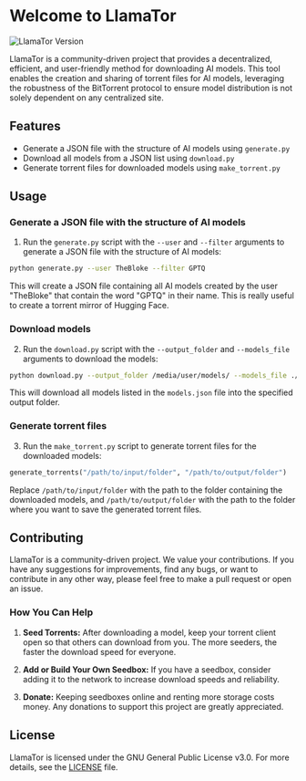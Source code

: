 # Welcome to LlamaTor

![LlamaTor Version](https://img.shields.io/badge/version-0.0.46-blue.svg?cacheSeconds=2592000)

LlamaTor is a community-driven project that provides a decentralized, efficient, and user-friendly method for downloading AI models. This tool enables the creation and sharing of torrent files for AI models, leveraging the robustness of the BitTorrent protocol to ensure model distribution is not solely dependent on any centralized site.

## Features

- Generate a JSON file with the structure of AI models using `generate.py`
- Download all models from a JSON list using `download.py`
- Generate torrent files for downloaded models using `make_torrent.py`

## Usage
### Generate a JSON file with the structure of AI models

1. Run the `generate.py` script with the `--user` and `--filter` arguments to generate a JSON file with the structure of AI models:

```bash
python generate.py --user TheBloke --filter GPTQ
```

This will create a JSON file containing all AI models created by the user "TheBloke" that contain the word "GPTQ" in their name. This is really useful to create a torrent mirror of Hugging Face.

### Download models 

2. Run the `download.py` script with the `--output_folder` and `--models_file` arguments to download the models:

```bash
python download.py --output_folder /media/user/models/ --models_file ./models.json 
```

This will download all models listed in the `models.json` file into the specified output folder.

### Generate torrent files

3. Run the `make_torrent.py` script to generate torrent files for the downloaded models:

```python
generate_torrents("/path/to/input/folder", "/path/to/output/folder")
```

Replace `/path/to/input/folder` with the path to the folder containing the downloaded models, and `/path/to/output/folder` with the path to the folder where you want to save the generated torrent files.

## Contributing

LlamaTor is a community-driven project. We value your contributions. If you have any suggestions for improvements, find any bugs, or want to contribute in any other way, please feel free to make a pull request or open an issue.

### How You Can Help

1. **Seed Torrents:** After downloading a model, keep your torrent client open so that others can download from you. The more seeders, the faster the download speed for everyone.

2. **Add or Build Your Own Seedbox:** If you have a seedbox, consider adding it to the network to increase download speeds and reliability.

3. **Donate:** Keeping seedboxes online and renting more storage costs money. Any donations to support this project are greatly appreciated.

## License

LlamaTor is licensed under the GNU General Public License v3.0. For more details, see the [LICENSE](LICENSE) file.
